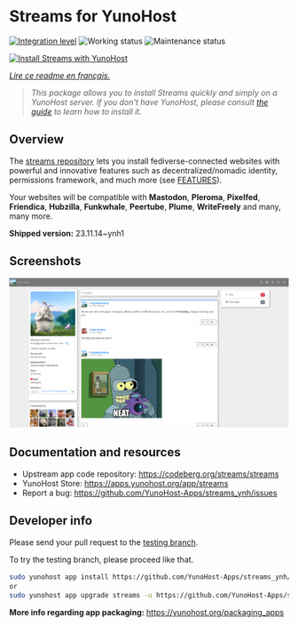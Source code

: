 <!--
N.B.: This README was automatically generated by https://github.com/YunoHost/apps/tree/master/tools/README-generator
It shall NOT be edited by hand.
-->

# Streams for YunoHost

[![Integration level](https://dash.yunohost.org/integration/streams.svg)](https://dash.yunohost.org/appci/app/streams) ![Working status](https://ci-apps.yunohost.org/ci/badges/streams.status.svg) ![Maintenance status](https://ci-apps.yunohost.org/ci/badges/streams.maintain.svg)

[![Install Streams with YunoHost](https://install-app.yunohost.org/install-with-yunohost.svg)](https://install-app.yunohost.org/?app=streams)

*[Lire ce readme en français.](./README_fr.md)*

> *This package allows you to install Streams quickly and simply on a YunoHost server.
If you don't have YunoHost, please consult [the guide](https://yunohost.org/#/install) to learn how to install it.*

## Overview

The [streams repository](https://codeberg.org/streams/streams/) lets you install fediverse-connected websites with powerful and innovative features such as decentralized/nomadic identity, permissions framework, and much more (see [FEATURES](doc/FEATURES.md)).

Your websites will be compatible with **Mastodon**, **Pleroma**, **Pixelfed**, **Friendica**, **Hubzilla**, **Funkwhale**, **Peertube**, **Plume**, **WriteFreely** and many, many more.


**Shipped version:** 23.11.14~ynh1

## Screenshots

![Screenshot of Streams](./doc/screenshots/example.png)

## Documentation and resources

* Upstream app code repository: <https://codeberg.org/streams/streams>
* YunoHost Store: <https://apps.yunohost.org/app/streams>
* Report a bug: <https://github.com/YunoHost-Apps/streams_ynh/issues>

## Developer info

Please send your pull request to the [testing branch](https://github.com/YunoHost-Apps/streams_ynh/tree/testing).

To try the testing branch, please proceed like that.

``` bash
sudo yunohost app install https://github.com/YunoHost-Apps/streams_ynh/tree/testing --debug
or
sudo yunohost app upgrade streams -u https://github.com/YunoHost-Apps/streams_ynh/tree/testing --debug
```

**More info regarding app packaging:** <https://yunohost.org/packaging_apps>
